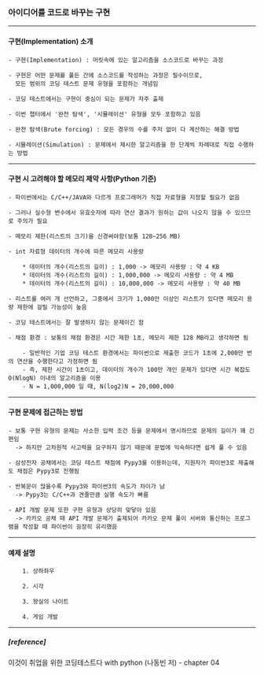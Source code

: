### 아이디어를 코드로 바꾸는 구현
--------------------------------------------------------------------------------------------------------------------------------  
#### 구현(Implementation) 소개
	- 구현(Implementation) : 머릿속에 있는 알고리즘을 소스코드로 바꾸는 과정
	
	- 구현은 어떤 문제를 풀든 간에 소스코드를 작성하는 과정은 필수이므로,
	  모든 범위의 코딩 테스트 문제 유형을 포함하는 개념임
	  
	- 코딩 테스트에서는 구현이 중심이 되는 문제가 자주 출제
	
	- 이번 챕터에서 '완전 탐색', '시뮬레이션' 유형을 모두 포함하고 있음
	
	- 완전 탐색(Brute forcing) : 모든 경우의 수를 주저 없이 다 계산하는 해결 방법
	
	- 시뮬레이션(Simulation) : 문제에서 제시한 알고리즘을 한 단계씩 차례대로 직접 수행하는 방법
	
--------------------------------------------------------------------------------------------------------------------------------  
#### 구현 시 고려해야 할 메모리 제약 사항(Python 기준)	
	- 파이썬에서는 C/C++/JAVA와 다르게 프로그래머가 직접 자료형을 지정할 필요가 없음
	
	- 그러나 실수형 변수에서 유효숫자에 따라 연산 결과가 원하는 값이 나오지 않을 수 있으므로 주의가 필요
	
	- 메모리 제한(리스트의 크기)을 신경써야함(보통 128~256 MB)
	
	- int 자료형 데이터의 개수에 따른 메모리 사용량
	
		* 데이터의 개수(리스트의 길이) : 1,000 -> 메모리 사용량 : 약 4 KB
		* 데이터의 개수(리스트의 길이) : 1,000,000 -> 메모리 사용량 : 약 4 MB
		* 데이터의 개수(리스트의 길이) : 10,000,000 -> 메모리 사용량 : 약 40 MB
		
	- 리스트를 여러 개 선언하고, 그중에서 크기가 1,000만 이상인 리스트가 있다면 메모리 용량 제한에 걸릴 가능성이 높음
	
	- 코딩 테스트에서는 잘 발생하지 않는 문제이긴 함
	
	- 채점 환경 : 보통의 채점 환경은 시간 제한 1초, 메모리 제한 128 MB라고 생각하면 됨
		
		- 일반적인 기업 코딩 테스트 환경에서는 파이썬으로 제출한 코드가 1초에 2,000만 번의 연산을 수행한다고 가정하면 됨
		- 즉, 제한 시간이 1초이고, 데이터의 개수가 100만 개인 문제가 있다면 시간 복잡도 O(NlogN) 이내의 알고리즘을 이용
		- N = 1,000,000 일 때, N(log2)N = 20,000,000
		
--------------------------------------------------------------------------------------------------------------------------------  
#### 구현 문제에 접근하는 방법
	- 보통 구현 유형의 문제는 사소한 입력 조건 등을 문제에서 명시하므로 문제의 길이가 꽤 긴 편임
	  -> 하지만 고차원적 사고력을 요구하지 않기 때문에 문법에 익숙하다면 쉽게 풀 수 있음
	
	- 삼성전자 공채에서는 코딩 테스트 채점에 Pypy3를 이용하는데, 지원자가 파이썬3로 제출해도 채점은 Pypy3로 진행됨
	
	- 반복문이 많을수록 Pypy3와 파이썬3의 속도가 차이가 남
	  -> Pypy3는 C/C++과 견줄만큼 실행 속도가 빠름
	
	- API 개발 문제 또한 구현 유형과 상당히 맞닿아 있음
	  -> 카카오 공채 때 API 개발 문제가 출제되어 카카오 문제 풀이 서버와 통신하는 프로그램을 작성할 때 파이썬이 굉장히 유리했음
	
--------------------------------------------------------------------------------------------------------------------------------
#### 예제 설명
		1. 상하좌우
		
		2. 시각
		
		3. 왕실의 나이트
		
		4. 게임 개발
--------------------------------------------------------------------------------------------------------------------------------
##### [reference]
이것이 취업을 위한 코딩테스트다 with python (나동빈 저) - chapter 04


